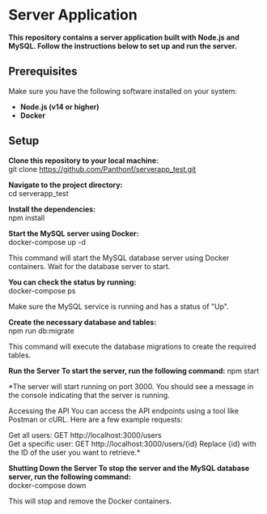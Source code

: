 # Server Application

**This repository contains a server application built with Node.js and MySQL. Follow the instructions below to set up and run the server.**

## Prerequisites

Make sure you have the following software installed on your system:

- **Node.js (v14 or higher)**
- **Docker**

## Setup

**Clone this repository to your local machine:**
<br>git clone https://github.com/Panthonf/serverapp_test.git

**Navigate to the project directory:**
<br>cd serverapp_test

**Install the dependencies:**
<br>npm install

**Start the MySQL server using Docker:**
<br>docker-compose up -d

This command will start the MySQL database server using Docker containers.
Wait for the database server to start. 

**You can check the status by running:**
<br>docker-compose ps

Make sure the MySQL service is running and has a status of "Up".

**Create the necessary database and tables:**
<br>npm run db:migrate

This command will execute the database migrations to create the required tables.

**Run the Server**
**To start the server, run the following command:**
npm start

*The server will start running on port 3000. You should see a message in the console indicating that the server is running.

Accessing the API
You can access the API endpoints using a tool like Postman or cURL. Here are a few example requests:

Get all users: GET http://localhost:3000/users
<br>
Get a specific user: GET http://localhost:3000/users/{id}
Replace {id} with the ID of the user you want to retrieve.*

**Shutting Down the Server
To stop the server and the MySQL database server, run the following command:**
<br>docker-compose down

This will stop and remove the Docker containers.